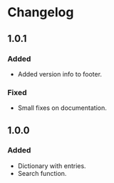 # Changelog

## 1.0.1
### Added
- Added version info to footer.

### Fixed
- Small fixes on documentation.

## 1.0.0
### Added
- Dictionary with entries.
- Search function.
